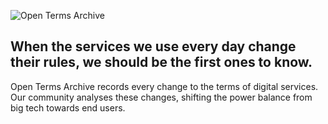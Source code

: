 ![Open Terms Archive](https://opentermsarchive.org/images/logo/logo-open-terms-archive-black.svg)

## When the services we use every day change their rules, we should be the first ones to know.

Open Terms Archive records every change to the terms of digital services. Our community analyses these changes, shifting the power balance from big tech towards end users.
